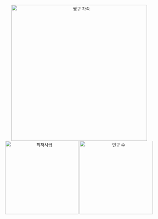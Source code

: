 
<p align="center">
  <img src="https://github.com/user-attachments/assets/6bdf5487-b79b-4303-8424-0a0c30674f88" height="445" alt="짱구 가족" />
  <img src="https://github.com/user-attachments/assets/f3767c56-043a-4f92-ba15-953210e57478" height="240" alt="최저시급" />
  <img src="https://github.com/skwnddp/skwnddp/assets/119595705/e5175c1d-6e32-4484-a942-d03c12f6ef7c" height="240" alt="인구 수"/>
</p>
